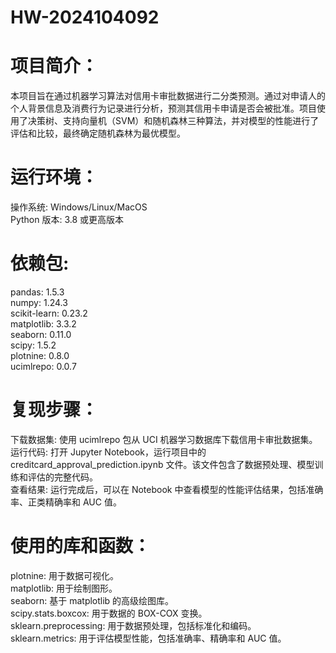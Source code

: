 # HW-2024104092

# 项目简介：
本项目旨在通过机器学习算法对信用卡审批数据进行二分类预测。通过对申请人的个人背景信息及消费行为记录进行分析，预测其信用卡申请是否会被批准。项目使用了决策树、支持向量机（SVM）和随机森林三种算法，并对模型的性能进行了评估和比较，最终确定随机森林为最优模型。

# 运行环境：
操作系统: Windows/Linux/MacOS \
Python 版本: 3.8 或更高版本
# 依赖包:
pandas: 1.5.3\
numpy: 1.24.3\
scikit-learn: 0.23.2\
matplotlib: 3.3.2\
seaborn: 0.11.0\
scipy: 1.5.2\
plotnine: 0.8.0\
ucimlrepo: 0.0.7

# 复现步骤：
下载数据集: 使用 ucimlrepo 包从 UCI 机器学习数据库下载信用卡审批数据集。\
运行代码: 打开 Jupyter Notebook，运行项目中的 creditcard_approval_prediction.ipynb 文件。该文件包含了数据预处理、模型训练和评估的完整代码。\
查看结果: 运行完成后，可以在 Notebook 中查看模型的性能评估结果，包括准确率、正类精确率和 AUC 值。

# 使用的库和函数：
plotnine: 用于数据可视化。\
matplotlib: 用于绘制图形。\
seaborn: 基于 matplotlib 的高级绘图库。\
scipy.stats.boxcox: 用于数据的 BOX-COX 变换。\
sklearn.preprocessing: 用于数据预处理，包括标准化和编码。\
sklearn.metrics: 用于评估模型性能，包括准确率、精确率和 AUC 值。
